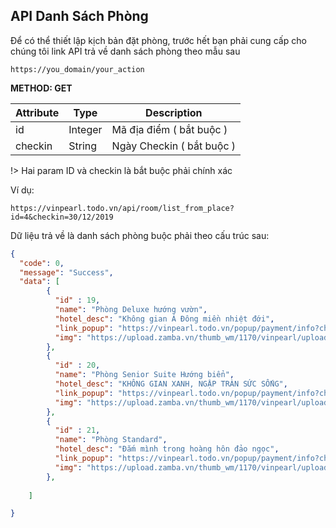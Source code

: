 ## API Danh Sách Phòng


Để có thể thiết lập kịch bản đặt phòng, trước hết bạn phải cung cấp cho chúng tôi link API trả về danh sách phòng theo mẫu sau


```cURL-g
https://you_domain/your_action
```

**METHOD: GET**

| Attribute      | Type           | Description   |
|----------------|----------------|---------------|
| id             | Integer        | Mã địa điểm ( bắt buộc )|
| checkin        | String         | Ngày Checkin ( bắt buộc )|      

!> Hai param ID và checkin là bắt buộc phải chính xác

Ví dụ: 
```cURL-g
https://vinpearl.todo.vn/api/room/list_from_place?id=4&checkin=30/12/2019
```

Dữ liệu trả về là danh sách phòng buộc phải theo cấu trúc sau:

```json
{
  "code": 0,  
  "message": "Success", 
  "data": [
  		{
  		  "id" : 19,
  		  "name": "Phòng Deluxe hướng vườn",
  		  "hotel_desc": "Không gian Á Đông miền nhiệt đới",
  		  "link_popup": "https://vinpearl.todo.vn/popup/payment/info?checkin=30%2F08%2F2019&checkout=01%2F09%2F2019&search_room=1&search_adult=2&search_child=0&combo=146&parent_combo=2&item_id=19",
  		  "img": "https://upload.zamba.vn/thumb_wm/1170/vinpearl/upload/room/phong-deluxe-huong-vuon-1558173428.jpg"
  		},
  		{
  		  "id" : 20,
  		  "name": "Phòng Senior Suite Hướng biển",
  		  "hotel_desc": "KHÔNG GIAN XANH, NGẬP TRÀN SỨC SỐNG",
  		  "link_popup": "https://vinpearl.todo.vn/popup/payment/info?checkin=30%2F08%2F2019&checkout=01%2F09%2F2019&search_room=1&search_adult=2&search_child=0&combo=146&parent_combo=2&item_id=19",
  		  "img": "https://upload.zamba.vn/thumb_wm/1170/vinpearl/upload/room/phong-deluxe-huong-vuon-1558173428.jpg"
  		},
  		{
  		  "id" : 21,
  		  "name": "Phòng Standard",
  		  "hotel_desc": "Đắm mình trong hoàng hôn đảo ngọc",
  		  "link_popup": "https://vinpearl.todo.vn/popup/payment/info?checkin=30%2F08%2F2019&checkout=01%2F09%2F2019&search_room=1&search_adult=2&search_child=0&combo=146&parent_combo=2&item_id=19",
  		  "img": "https://upload.zamba.vn/thumb_wm/1170/vinpearl/upload/room/phong-deluxe-huong-vuon-1558173428.jpg"
  		},
  		
  	]

}
```

